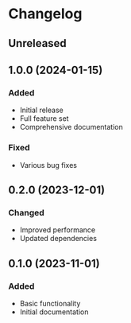 # Changelog

## Unreleased

## 1.0.0 (2024-01-15)

### Added
- Initial release
- Full feature set
- Comprehensive documentation

### Fixed
- Various bug fixes

## 0.2.0 (2023-12-01)

### Changed
- Improved performance
- Updated dependencies

## 0.1.0 (2023-11-01)

### Added
- Basic functionality
- Initial documentation
